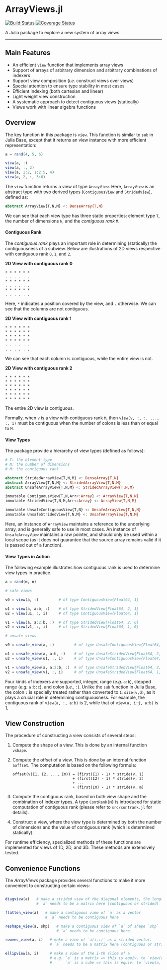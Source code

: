 # ArrayViews.jl

[![Build Status](https://travis-ci.org/JuliaLang/ArrayViews.jl.svg)](https://travis-ci.org/JuliaLang/ArrayViews.jl)
[![Coverage Status](https://coveralls.io/repos/JuliaLang/ArrayViews.jl/badge.svg)](https://coveralls.io/r/JuliaLang/ArrayViews.jl)

A Julia package to explore a new system of array views.


-----------------------------

## Main Features

- An efficient ``view`` function that implements array views
- Support of arrays of arbitrary dimension and arbitrary combinations of indexers
- Support view composition (*i.e.* construct views over views)
- Special attention to ensure type stability in most cases
- Efficient indexing (both cartesian and linear)
- Light weight view construction
- A systematic approach to detect contiguous views (statically)
- Views work with linear algebra functions


## Overview

The key function in this package is ``view``. This function is similar to ``sub`` in Julia Base, except that it returns an view instance with more efficient representation:

```julia
a = rand(4, 5, 6)

view(a, :)
view(a, :, 2)
view(a, 1:2, 1:2:5, 4)
view(a, 2, :, 3:6)
```

The ``view`` function returns a view of type ``ArrayView``. Here, ``ArrayView`` is an abstract type with two derived types (``ContiguousView`` and ``StridedView``), defined as:

```julia
abstract ArrayView{T,N,M} <: DenseArray{T,N}
```
We can see that each view type has three static properties: element type ``T``, the number of dimensions ``N``, and the *contiguous rank* ``M``.

#### Contiguous Rank

The *contiguous rank* plays an important role in determining (statically) the contiguousness of a subview. Below are illustrations of 2D views respective with contiguous rank ``0``, ``1``, and ``2``.

**2D View with contiguous rank 0**

```
* * * * * *
. . . . . .
* * * * * *
. . . . . .
* * * * * *
. . . . . .
```
Here, ``*`` indicates a position covered by the view, and ``.`` otherwise. We can see that the columns are not contiguous.

**2D View with contiguous rank 1**

```
* * * * * *
* * * * * *
* * * * * *
* * * * * *
. . . . . .
. . . . . .
```
We can see that each column is contiguous, while the entire view is not.


**2D View with contiguous rank 2**

```
* * * * * *
* * * * * *
* * * * * *
* * * * * *
* * * * * *
* * * * * *
```
The entire 2D view is contiguous.


Formally, when ``v`` is a view with contiguous rank ``M``, then ``view(v, :, :, ..., :, 1)`` must be contiguous when the number of colons is less than or equal to ``M``.


#### View Types

The package provide a hierarchy of view types (defined as follows):

```julia
# T: the element type
# N: the number of dimensions
# M: the contiguous rank

abstract StridedArrayView{T,N,M} <: DenseArray{T,N}
abstract ArrayView{T,N,M} <: StridedArrayView{T,N,M}
abstract UnsafeArrayView{T,N,M} <: StridedArrayView{T,N,M}

immutable ContiguousView{T,N,Arr<:Array} <: ArrayView{T,N,N}
immutable StridedView{T,N,M,Arr<:Array} <: ArrayView{T,N,M}

immutable UnsafeContiguousView{T,N} <: UnsafeArrayView{T,N,N}
immutable UnsafeStridedView{T,N,M} <: UnsafeArrayView{T,N,M}
```

Here, an instance of ``ArrayView`` maintains a reference to the underlying array, and is generally safe to use in most cases. An instance of ``UnsafeArrayView`` maintains a raw pointer, and should only be used within a local scope (as it does not guarantee that the source array remains valid if it is passed out of a function).


#### View Types in Action

The following example illustrates how contiguous rank is used to determine view types in practice.

```julia
a = rand(m, n)

# safe views

v0 = view(a, :)         # of type ContiguousView{Float64, 1}

u1 = view(a, a:b, :)    # of type StridedView{Float64, 2, 1}
u2 = view(u1, :, i)     # of type ContiguousView{Float64, 1}

v1 = view(a, a:2:b, :)  # of type StridedView{Float64, 2, 0}
v2 = view(v1, :, i)     # of type StridedView{Float64, 1, 0}

# unsafe views

v0 = unsafe_view(a, :)         # of type UnsafeContiguousView{Float64, 1}

u1 = unsafe_view(a, a:b, :)    # of type UnsafeStridedView{Float64, 2, 1}
u2 = unsafe_view(u1, :, i)     # of type UnsafeContiguousView{Float64, 1}

v1 = unsafe_view(a, a:2:b, :)  # of type UnsafeStridedView{Float64, 2, 0}
v2 = unsafe_view(v1, :, i)     # of type UnsafeStridedView{Float64, 1, 0}
```

Four kinds of indexers are supported, integer, range (*e.g.* ``a:b``), stepped range (*e.g.* ``a:b:c``), and colon (*i.e.*, ``:``).
Unlike the ``sub`` function in Julia Base, the colon ``:`` is specially treated rather than converted to ``1:size(v,d)``, as it plays a crucial role in determining contiguousness. For example, the contiguous rank of ``view(a, :, a:b)`` is 2, while that of ``view(a, i:j, a:b)`` is 1.


## View Construction

The procedure of constructing a view consists of several steps:

1. Compute the shape of a view. This is done by an internal function ``vshape``.

2. Compute the offset of a view. This is done by an internal function ``aoffset``. The computation is based on the following formula:

    ```
    offset(v(I1, I2, ..., Im)) = (first(I1) - 1) * stride(v, 1)
                               + (first(I2) - 1) * stride(v, 2)
                               + ...
                               + (first(Im) - 1) * stride(v, m)
    ```

3. Compute the contiguous rank, based on both view shape and the combination of indexer types. A type ``ContRank{M}`` is introduced for static computation of contiguous rank (please refer to ``src/contrank.jl`` for details).

4. Construct a view, where the view type is determined by both the number of dimensions and the value of contiguous rank (which is determined statically).

For runtime efficiency, specialized methods of these functions are implemented for views of 1D, 2D, and 3D. These methods are extensively tested.


## Convenience Functions

The *ArrayViews* package provides several functions to make it more convenient to constructing certain views:

```julia

diagview(a)   # make a strided view of the diagonal elements, the length is `min(size(a)...)`
              # `a` needs to be a matrix here (contiguous or strided)

flatten_view(a)   # make a contiguous view of `a` as a vector
                  # `a` needs to be contiguous here

reshape_view(a, shp)   # make a contiguous view of `a` of shape `shp`
                       # `a` needs to be contiguous here.

rowvec_view(a, i)   # make a view of `a[i,:]` as a strided vector.
                    # `a` needs to be a matrix here (contiguous or strided)

ellipview(a, i)     # make a view of the i-th slice of a
                    # e.g. `a` is a matrix => this is equiv. to `view(a, :, i)`
                    #      `a` is a cube => this is equiv. to `view(a, :, :, i)`, etc.
```

